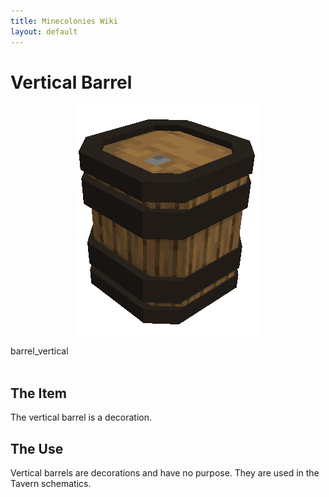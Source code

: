 ```yaml
---
title: Minecolonies Wiki
layout: default
---
```

# Vertical Barrel

<div class="infobox box text-center">
    <p style="text-align:center;"><img src="../../assets/images/items/barrel_vertical.png" alt="Vertical Barrel"></p>
    <recipe>barrel_vertical</recipe>
</div>
<br>

## The Item

The vertical barrel is a decoration. 
<br>

## The Use

Vertical barrels are decorations and have no purpose. They are used in the Tavern schematics.
